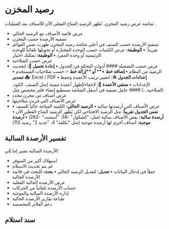 # رصيد المخزن
شاشة عرض رصيد المخزن، تُظهر الرصيد المتاح الفعلي الآن للأصناف بعد
العمليات .
- عرض قائمة الأصناف مع الرصيد الحالي
- تصفية الأرصدة حسب المخزن
- تصفية الأرصدة حسب الصنف
في أعلى شاشة رصيد المخزن ظهرت نفس القوائم تقريباً:
**• الوظيفة:** عرض الكميات حسب الوحدة المختارة  أو
تحويلها تلقائياً للوحدة الرئيسية أو وحدة المفرد
**• الوظيفة:** يمكنك اختيار:
- عرض حسب الصلاحية 
- عرض حسب التشغيلة 
\#### أدوات التحكم في الجدول
**• إعادة تحميل 🔄:** لتحديث الرصيد من النظام
**• إضافة خط +\*\* أو \*\*إزالة خط -:** حسب صلاحيات المستخدم
**• تصدير 📤:** Excel / PDF
**• إعدادات الجدول ⚙️:** لتغيير ترتيب الأعمدة وحفظ الإعدادات
**• منتقي الأعمدة 📑:** لإخفاء/إظهار أعمدة معينة (مثل الصنف، الكود،
الصلاحية\...)
\#### عامل تصفية
في أسفل الشاشة تستطيع إنشاء فلتر مخصص مثل:
- عرض أصناف من مخزن محدد
- عرض الأصناف التي قربت صلاحيتها
- عرض الأصناف التي أرصدتها سالبة
**• الرصيد الحالي:** الكمية المتاحة حالياً للصنف
**• نفس الجدول تقريباً:** مثل الرصيد الافتتاحي لكن يُظهر الرصيد المتاح
الفعلي الآن
**• أرصدة سالبة:** بعض الأصناف سالبة (مثل: \"كشكول\" -58، \"أسمنت\"
-282)
**• أرصدة موجبة:** أصناف أخرى لها أرصدة موجبة (مثل \"تكلفة\" 4، \"جديد
2\" رصيد 112)
## تفسير الأرصدة السالبة
الأرصدة السالبة تشير إما إلى:
- استهلاك أكبر من المتوفر
- لم يتم تحديث الاستلام
- خطأ في إدخال البيانات
**• تعديل:** لتعديل الرصيد الحالي
**• بحث:** للبحث في قائمة الأرصدة الحالية
- عرض الأرصدة الحالية الفعلية
- حساب الأرصدة تلقائياً من الحركات
- إدارة الأرصدة السالبة والموجبة
- طباعة تقارير الأرصدة الحالية
- دعم الفلاتر المخصصة
## سند استلام
